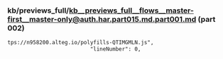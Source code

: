 ### kb/previews_full/kb__previews_full__flows__master-first__master-only@auth.har.part015.md.part001.md (part 002)

```md
tps://n958200.alteg.io/polyfills-QTIMGMLN.js",
                          "lineNumber": 0,
  
```

```
